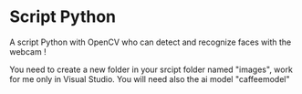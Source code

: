 # Script Python
A script Python with OpenCV who can detect and recognize faces with the webcam !

You need to create a new folder in your srcipt folder named "images", work for me only in 
Visual Studio. You will need also the ai model "caffeemodel"
